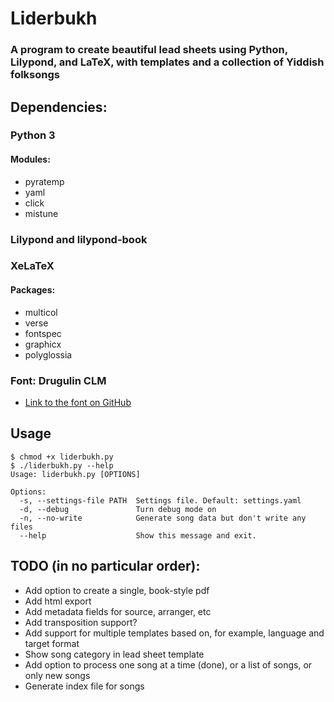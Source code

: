 # Liderbukh
### A program to create beautiful lead sheets using Python, Lilypond, and LaTeX, with templates and a collection of Yiddish folksongs

## Dependencies:
### Python 3
#### Modules:
* pyratemp
* yaml
* click
* mistune

### Lilypond and lilypond-book
### XeLaTeX
#### Packages:
* multicol
* verse
* fontspec
* graphicx
* polyglossia

### Font: Drugulin CLM
* [Link to the font on GitHub](https://github.com/derpayatz/fonts/tree/master/Fonts/Hebrew%20Letters%20only/Culmus%20Project%20(GPL%20and%20GPL%2BFE)/Maxim%20Iorsh%20(GPL)/Basic%20Fonts/Drugulin "Drugulin CLM on GitHub")

## Usage
```
$ chmod +x liderbukh.py
$ ./liderbukh.py --help
Usage: liderbukh.py [OPTIONS]

Options:
  -s, --settings-file PATH  Settings file. Default: settings.yaml
  -d, --debug               Turn debug mode on
  -n, --no-write            Generate song data but don't write any files
  --help                    Show this message and exit.
```
## TODO (in no particular order):

* Add option to create a single, book-style pdf 
* Add html export
* Add metadata fields for source, arranger, etc
* Add transposition support?
* Add support for multiple templates based on, for example, language and target format
* Show song category in lead sheet template
* Add option to process one song at a time (done), or a list of songs, or only new songs 
* Generate index file for songs
